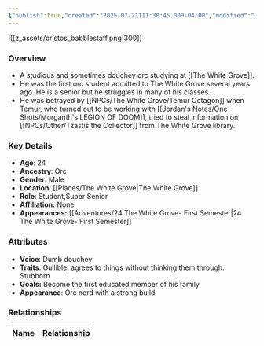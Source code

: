 ```yaml
---
{"publish":true,"created":"2025-07-21T11:30:45.000-04:00","modified":"2025-10-09T17:04:46.831-04:00","published":"2025-10-09T17:04:46.831-04:00","cssclasses":"","Age":"24","Ancestry":"Orc","Gender":"Male","Location":["[[Places/The White Grove]]"],"Role":["Student","Super Senior"],"Affiliation":["None"],"Appearances":["[[24 The White Grove- First Semester]]"]}
---
```



![[z_assets/cristos_babblestaff.png|300]]

### Overview
- A studious and sometimes douchey orc studying at [[The White Grove]].
- He was the first orc student admitted to The White Grove several years ago. He is a senior but he struggles in many of his classes.
- He was betrayed by [[NPCs/The White Grove/Temur Octagon]] when Temur, who turned out to be working with [[Jordan's Notes/One Shots/Morganth's LEGION OF DOOM]], tried to steal information on [[NPCs/Other/Tzastis the Collector]] from The White Grove library.

### Key Details
- **Age**: 24
- **Ancestry**: Orc
- **Gender**: Male
- **Location**: [[Places/The White Grove\|The White Grove]]
- **Role**: Student,Super Senior
- **Affiliation:** None
- **Appearances:** [[Adventures/24 The White Grove- First Semester\|24 The White Grove- First Semester]]

### Attributes
- **Voice**: Dumb douchey
- **Traits**: Gullible, agrees to things without thinking them through. Stubborn
- **Goals:** Become the first educated member of his family
- **Appearance**: Orc nerd with a strong build

### Relationships

| Name              | Relationship |
| ----------------- | ------------ |

